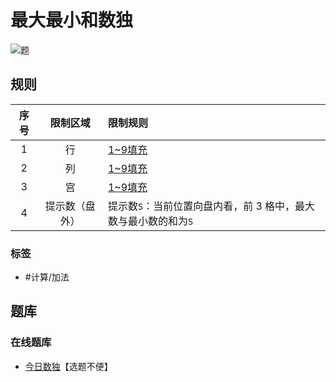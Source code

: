 # 最大最小和数独
<!-- START doctoc generated TOC please keep comment here to allow auto update -->
<!-- DON'T EDIT THIS SECTION, INSTEAD RE-RUN doctoc TO UPDATE -->

<!-- END doctoc generated TOC please keep comment here to allow auto update -->

![题](https://cn.sudoku.today/pic/03/minimax/54231_450807.png)

## 规则

| 序号  |  限制区域   | 限制规则                                 |
|:---:|:-------:|:-------------------------------------|
|  1  |    行    | [1~9填充]                              |
|  2  |    列    | [1~9填充]                              |
|  3  |    宫    | [1~9填充]                              |
|  4  | 提示数（盘外） | 提示数`S`：当前位置向盘内看，前 3 格中，最大数与最小数的和为`S` |

### 标签

- #计算/加法

## 题库

### 在线题库

- [今日数独]【选题不便】

[1~9填充]: ../../../../rules/rules.md#1to9填充

[今日数独]: https://cn.sudoku.today/g-minimax-sudoku/
